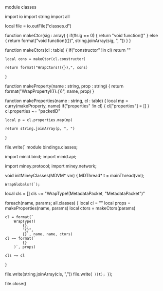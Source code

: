 module classes

import io
import string
import all

local file = io.outFile("classes.d")

function makeCtor(sig : array)
{
	if(#sig == 0)
	{
		return "void function()"
	}
	else
	{
		return format("void function({})", string.joinArray(sig, ", "))
	}
}

function makeCtors(cl : table)
{
	if("constructor" !in cl)
		return ""
	
	local cons = makeCtor(cl.constructor)
	
	return format("WrapCtors!({}),", cons)
}

function makeProperty(name : string, prop : string)
{
	return format("WrapProperty!({}.{})", name, prop)
}

function makeProperties(name : string, cl : table)
{
	local mp = curry(makeProperty, name)
	if("properties" !in cl)
	{
		cl["properties"] = []
	}
	cl.properties ~= "packetID"
	
	local p = cl.properties.map(mp)
	
	return string.joinArray(p, ", ")
}

file.write(`
module bindings.classes;

import minid.bind;
import minid.api;

import miney.protocol;
import miney.network;

void initMineyClasses(MDVM* vm)
{
	MDThread* t = mainThread(vm);
	
	WrapGlobals!(`);

local cls = []
cls ~= "WrapType!(MetadataPacket, \"MetadataPacket\")"

foreach(name, params; all.classes)
{
	local cl = ""
	local props = makeProperties(name, params)
	local ctors = makeCtors(params)
	
	cl = format(`
		WrapType!(
			{},
			"{}",
			{}`, name, name, ctors)
	cl ~= format(`
			{}
		)`, props)

	cls ~= cl
}

file.write(string.joinArray(cls, ","))
file.write(`
	)(t);
}`);

file.close()